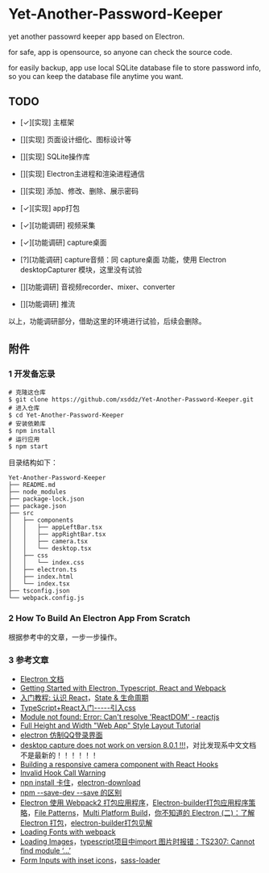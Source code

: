 
# Yet-Another-Password-Keeper

yet another passowrd keeper app based on Electron.

for safe, app is opensource, so anyone can check the source code.

for easily backup, app use local SQLite database file to store password info, so you can keep the database file anytime you want.

## TODO

+ [✓][实现] 主框架
+ [][实现] 页面设计细化、图标设计等
+ [][实现] SQLite操作库
+ [][实现] Electron主进程和渲染进程通信
+ [][实现] 添加、修改、删除、展示密码
+ [✓][实现] app打包

+ [✓][功能调研] 视频采集
+ [✓][功能调研] capture桌面
+ [?][功能调研] capture音频：同 capture桌面 功能，使用 Electron desktopCapturer 模块，这里没有试验
+ [][功能调研] 音视频recorder、mixer、converter
+ [][功能调研] 推流

以上，功能调研部分，借助这里的环境进行试验，后续会删除。

## 附件

### 1 开发备忘录

```
# 克隆这仓库
$ git clone https://github.com/xsddz/Yet-Another-Password-Keeper.git
# 进入仓库
$ cd Yet-Another-Password-Keeper
# 安装依赖库
$ npm install
# 运行应用
$ npm start
```

目录结构如下：

```
Yet-Another-Password-Keeper
├── README.md
├── node_modules
├── package-lock.json
├── package.json
├── src
│   ├── components
│   │   ├── appLeftBar.tsx
│   │   ├── appRightBar.tsx
│   │   ├── camera.tsx
│   │   └── desktop.tsx
│   ├── css
│   │   └── index.css
│   ├── electron.ts
│   ├── index.html
│   └── index.tsx
├── tsconfig.json
└── webpack.config.js

```

### 2 How To Build An Electron App From Scratch

根据参考中的文章，一步一步操作。

### 3 参考文章

+ [Electron 文档](https://www.electronjs.org/docs)
+ [Getting Started with Electron, Typescript, React and Webpack](https://www.sitepen.com/blog/getting-started-with-electron-typescript-react-and-webpack/)
+ [入门教程: 认识 React](https://zh-hans.reactjs.org/tutorial/tutorial.html#inspecting-the-starter-code)，[State & 生命周期](https://zh-hans.reactjs.org/docs/state-and-lifecycle.html)
+ [TypeScript+React入门-----引入css](https://segmentfault.com/a/1190000017404282)
+ [Module not found: Error: Can't resolve 'ReactDOM' - reactjs](https://html.developreference.com/article/11455919/Module+not+found%3A+Error%3A+Can%27t+resolve+%27ReactDOM%27)
+ [Full Height and Width "Web App" Style Layout Tutorial](https://www.youtube.com/watch?v=Nx0aYVwhwqQ&list=PLE4oxngl2zsozlg65XoNogjhCtGE742JV&index=3&t=0s)
+ [electron 仿制QQ登录界面](https://segmentfault.com/a/1190000016763275)
+ [desktop capture does not work on version 8.0.1 !!!](https://github.com/electron/electron/issues/22391)，对比发现系中文文档不是最新的！！！！！！
+ [Building a responsive camera component with React Hooks](https://blog.logrocket.com/responsive-camera-component-react-hooks/)
+ [Invalid Hook Call Warning](https://reactjs.org/warnings/invalid-hook-call-warning.html)
+ [npn install 卡住](https://github.com/electron/electron/issues/20841)，[electron-download](https://www.npmjs.com/package/electron-download)
+ [npm --save-dev --save 的区别](https://segmentfault.com/a/1190000010686415)
+ [Electron 使用 Webpack2 打包应用程序](https://www.jianshu.com/p/fa54b3325fb1)，[Electron-builder打包应用程序策略](https://www.cnblogs.com/leejay6567/p/10092962.html)，[File Patterns](https://www.electron.build/file-patterns)，[Multi Platform Build](https://www.electron.build/multi-platform-build)，[你不知道的 Electron (二)：了解 Electron 打包](https://imweb.io/topic/5b6817b5f6734fdf12b4b09c)，[electron-builder打包见解](https://segmentfault.com/a/1190000016695922)
+ [Loading Fonts with webpack](https://chriscourses.com/blog/loading-fonts-webpack)
+ [Loading Images](https://webpack.js.org/guides/asset-management/#loading-images)，[typescript项目中import 图片时报错：TS2307: Cannot find module ‘...’](https://www.cnblogs.com/chen-cong/p/10445635.html)
+ [Form Inputs with inset icons](https://github.com/connors/photon/issues/14)，[sass-loader](https://webpack.js.org/loaders/sass-loader/)
